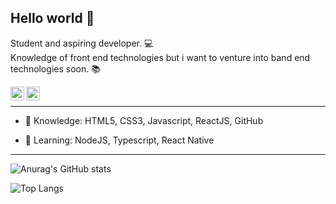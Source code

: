 ## Hello world  👋

Student and aspiring developer. :computer: <br />
Knowledge of front end technologies but i want to venture into band end technologies soon. :books:

<a target="_blank" href="https://www.linkedin.com/in/jvmsantos13/">
  <img align="left" alt="LinkdeIN" width="22px" src="https://cdn.jsdelivr.net/npm/simple-icons@v3/icons/linkedin.svg" />
</a>

<a target="_blank" href="mailto:jvmsantos13@gmail.com">
  <img align="left" alt="Gmail" width="22px" src="https://cdn.jsdelivr.net/npm/simple-icons@v3/icons/gmail.svg" />
</a>

<br /> <hr>

- :pushpin: Knowledge: HTML5, CSS3, Javascript, ReactJS, GitHub

- :blue_book: Learning: NodeJS, Typescript, React Native

<hr>

![Anurag's GitHub stats](https://github-readme-stats.vercel.app/api?username=jvmsantos13&show_icons=true&theme=highcontrast)

![Top Langs](https://github-readme-stats.vercel.app/api/top-langs/?username=jvmsantos13&layout=compact&theme=highcontrast)
